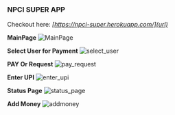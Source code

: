 
### NPCI SUPER APP
Checkout here: _[https://npci-super.herokuapp.com/](url)_

**MainPage**
![MainPage](https://user-images.githubusercontent.com/41430322/103178728-8604c880-48ab-11eb-980f-6cd2c4b2d04f.JPG)

**Select User for Payment**
![select_user](https://user-images.githubusercontent.com/41430322/103178742-9e74e300-48ab-11eb-9531-11d9b6133fc1.JPG)

**PAY Or Request**
![pay_request](https://user-images.githubusercontent.com/41430322/103178737-9452e480-48ab-11eb-9ee8-06f3c9c8a6db.JPG)

**Enter UPI**
![enter_upi](https://user-images.githubusercontent.com/41430322/103178753-ab91d200-48ab-11eb-9f0f-2fdd95e42f2d.JPG)

**Status Page**
![status_page](https://user-images.githubusercontent.com/41430322/103178759-b482a380-48ab-11eb-9664-9fb5708fdd4b.JPG)

**Add Money**
![addmoney](https://user-images.githubusercontent.com/41430322/103178764-c5331980-48ab-11eb-9948-581db9fd315d.JPG)
